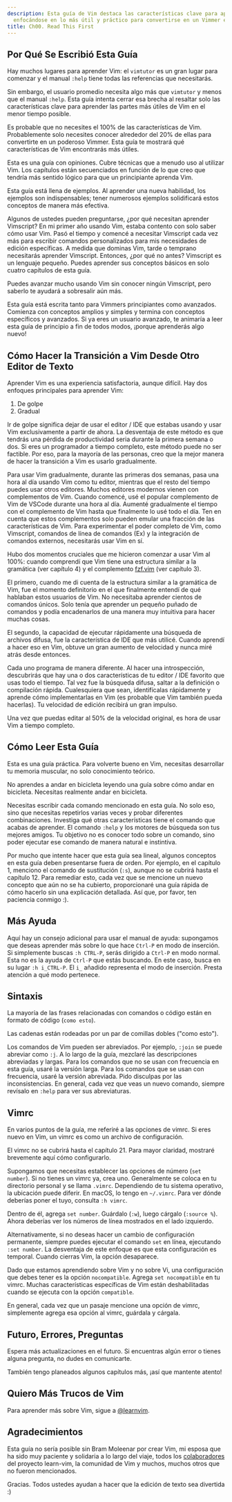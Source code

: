 ```yaml
---
description: Esta guía de Vim destaca las características clave para aprender rápidamente,
  enfocándose en lo más útil y práctico para convertirse en un Vimmer eficaz.
title: Ch00. Read This First
---
```


## Por Qué Se Escribió Esta Guía

Hay muchos lugares para aprender Vim: el `vimtutor` es un gran lugar para comenzar y el manual `:help` tiene todas las referencias que necesitarás.

Sin embargo, el usuario promedio necesita algo más que `vimtutor` y menos que el manual `:help`. Esta guía intenta cerrar esa brecha al resaltar solo las características clave para aprender las partes más útiles de Vim en el menor tiempo posible.

Es probable que no necesites el 100% de las características de Vim. Probablemente solo necesites conocer alrededor del 20% de ellas para convertirte en un poderoso Vimmer. Esta guía te mostrará qué características de Vim encontrarás más útiles.

Esta es una guía con opiniones. Cubre técnicas que a menudo uso al utilizar Vim. Los capítulos están secuenciados en función de lo que creo que tendría más sentido lógico para que un principiante aprenda Vim.

Esta guía está llena de ejemplos. Al aprender una nueva habilidad, los ejemplos son indispensables; tener numerosos ejemplos solidificará estos conceptos de manera más efectiva.

Algunos de ustedes pueden preguntarse, ¿por qué necesitan aprender Vimscript? En mi primer año usando Vim, estaba contento con solo saber cómo usar Vim. Pasó el tiempo y comencé a necesitar Vimscript cada vez más para escribir comandos personalizados para mis necesidades de edición específicas. A medida que dominas Vim, tarde o temprano necesitarás aprender Vimscript. Entonces, ¿por qué no antes? Vimscript es un lenguaje pequeño. Puedes aprender sus conceptos básicos en solo cuatro capítulos de esta guía.

Puedes avanzar mucho usando Vim sin conocer ningún Vimscript, pero saberlo te ayudará a sobresalir aún más.

Esta guía está escrita tanto para Vimmers principiantes como avanzados. Comienza con conceptos amplios y simples y termina con conceptos específicos y avanzados. Si ya eres un usuario avanzado, te animaría a leer esta guía de principio a fin de todos modos, ¡porque aprenderás algo nuevo!

## Cómo Hacer la Transición a Vim Desde Otro Editor de Texto

Aprender Vim es una experiencia satisfactoria, aunque difícil. Hay dos enfoques principales para aprender Vim:

1. De golpe
2. Gradual

Ir de golpe significa dejar de usar el editor / IDE que estabas usando y usar Vim exclusivamente a partir de ahora. La desventaja de este método es que tendrás una pérdida de productividad seria durante la primera semana o dos. Si eres un programador a tiempo completo, este método puede no ser factible. Por eso, para la mayoría de las personas, creo que la mejor manera de hacer la transición a Vim es usarlo gradualmente.

Para usar Vim gradualmente, durante las primeras dos semanas, pasa una hora al día usando Vim como tu editor, mientras que el resto del tiempo puedes usar otros editores. Muchos editores modernos vienen con complementos de Vim. Cuando comencé, usé el popular complemento de Vim de VSCode durante una hora al día. Aumenté gradualmente el tiempo con el complemento de Vim hasta que finalmente lo usé todo el día. Ten en cuenta que estos complementos solo pueden emular una fracción de las características de Vim. Para experimentar el poder completo de Vim, como Vimscript, comandos de línea de comandos (Ex) y la integración de comandos externos, necesitarás usar Vim en sí.

Hubo dos momentos cruciales que me hicieron comenzar a usar Vim al 100%: cuando comprendí que Vim tiene una estructura similar a la gramática (ver capítulo 4) y el complemento [fzf.vim](https://github.com/junegunn/fzf.vim) (ver capítulo 3).

El primero, cuando me di cuenta de la estructura similar a la gramática de Vim, fue el momento definitorio en el que finalmente entendí de qué hablaban estos usuarios de Vim. No necesitaba aprender cientos de comandos únicos. Solo tenía que aprender un pequeño puñado de comandos y podía encadenarlos de una manera muy intuitiva para hacer muchas cosas.

El segundo, la capacidad de ejecutar rápidamente una búsqueda de archivos difusa, fue la característica de IDE que más utilicé. Cuando aprendí a hacer eso en Vim, obtuve un gran aumento de velocidad y nunca miré atrás desde entonces.

Cada uno programa de manera diferente. Al hacer una introspección, descubrirás que hay una o dos características de tu editor / IDE favorito que usas todo el tiempo. Tal vez fue la búsqueda difusa, saltar a la definición o compilación rápida. Cualesquiera que sean, identifícalas rápidamente y aprende cómo implementarlas en Vim (es probable que Vim también pueda hacerlas). Tu velocidad de edición recibirá un gran impulso.

Una vez que puedas editar al 50% de la velocidad original, es hora de usar Vim a tiempo completo.

## Cómo Leer Esta Guía

Esta es una guía práctica. Para volverte bueno en Vim, necesitas desarrollar tu memoria muscular, no solo conocimiento teórico.

No aprendes a andar en bicicleta leyendo una guía sobre cómo andar en bicicleta. Necesitas realmente andar en bicicleta.

Necesitas escribir cada comando mencionado en esta guía. No solo eso, sino que necesitas repetirlos varias veces y probar diferentes combinaciones. Investiga qué otras características tiene el comando que acabas de aprender. El comando `:help` y los motores de búsqueda son tus mejores amigos. Tu objetivo no es conocer todo sobre un comando, sino poder ejecutar ese comando de manera natural e instintiva.

Por mucho que intente hacer que esta guía sea lineal, algunos conceptos en esta guía deben presentarse fuera de orden. Por ejemplo, en el capítulo 1, menciono el comando de sustitución (`:s`), aunque no se cubrirá hasta el capítulo 12. Para remediar esto, cada vez que se mencione un nuevo concepto que aún no se ha cubierto, proporcionaré una guía rápida de cómo hacerlo sin una explicación detallada. Así que, por favor, ten paciencia conmigo :).

## Más Ayuda

Aquí hay un consejo adicional para usar el manual de ayuda: supongamos que deseas aprender más sobre lo que hace `Ctrl-P` en modo de inserción. Si simplemente buscas `:h CTRL-P`, serás dirigido a `Ctrl-P` en modo normal. Esta no es la ayuda de `Ctrl-P` que estás buscando. En este caso, busca en su lugar `:h i_CTRL-P`. El `i_` añadido representa el modo de inserción. Presta atención a qué modo pertenece.

## Sintaxis

La mayoría de las frases relacionadas con comandos o código están en formato de código (`como esto`).

Las cadenas están rodeadas por un par de comillas dobles ("como esto").

Los comandos de Vim pueden ser abreviados. Por ejemplo, `:join` se puede abreviar como `:j`. A lo largo de la guía, mezclaré las descripciones abreviadas y largas. Para los comandos que no se usan con frecuencia en esta guía, usaré la versión larga. Para los comandos que se usan con frecuencia, usaré la versión abreviada. Pido disculpas por las inconsistencias. En general, cada vez que veas un nuevo comando, siempre revísalo en `:help` para ver sus abreviaturas.

## Vimrc

En varios puntos de la guía, me referiré a las opciones de vimrc. Si eres nuevo en Vim, un vimrc es como un archivo de configuración.

El vimrc no se cubrirá hasta el capítulo 21. Para mayor claridad, mostraré brevemente aquí cómo configurarlo.

Supongamos que necesitas establecer las opciones de número (`set number`). Si no tienes un vimrc ya, crea uno. Generalmente se coloca en tu directorio personal y se llama `.vimrc`. Dependiendo de tu sistema operativo, la ubicación puede diferir. En macOS, lo tengo en `~/.vimrc`. Para ver dónde deberías poner el tuyo, consulta `:h vimrc`.

Dentro de él, agrega `set number`. Guárdalo (`:w`), luego cárgalo (`:source %`). Ahora deberías ver los números de línea mostrados en el lado izquierdo.

Alternativamente, si no deseas hacer un cambio de configuración permanente, siempre puedes ejecutar el comando `set` en línea, ejecutando `:set number`. La desventaja de este enfoque es que esta configuración es temporal. Cuando cierras Vim, la opción desaparece.

Dado que estamos aprendiendo sobre Vim y no sobre Vi, una configuración que debes tener es la opción `nocompatible`. Agrega `set nocompatible` en tu vimrc. Muchas características específicas de Vim están deshabilitadas cuando se ejecuta con la opción `compatible`.

En general, cada vez que un pasaje mencione una opción de vimrc, simplemente agrega esa opción al vimrc, guárdala y cárgala.

## Futuro, Errores, Preguntas

Espera más actualizaciones en el futuro. Si encuentras algún error o tienes alguna pregunta, no dudes en comunicarte.

También tengo planeados algunos capítulos más, ¡así que mantente atento!

## Quiero Más Trucos de Vim

Para aprender más sobre Vim, sigue a [@learnvim](https://twitter.com/learnvim).

## Agradecimientos

Esta guía no sería posible sin Bram Moleenar por crear Vim, mi esposa que ha sido muy paciente y solidaria a lo largo del viaje, todos los [colaboradores](https://github.com/iggredible/Learn-Vim/graphs/contributors) del proyecto learn-vim, la comunidad de Vim y muchos, muchos otros que no fueron mencionados.

Gracias. Todos ustedes ayudan a hacer que la edición de texto sea divertida :)